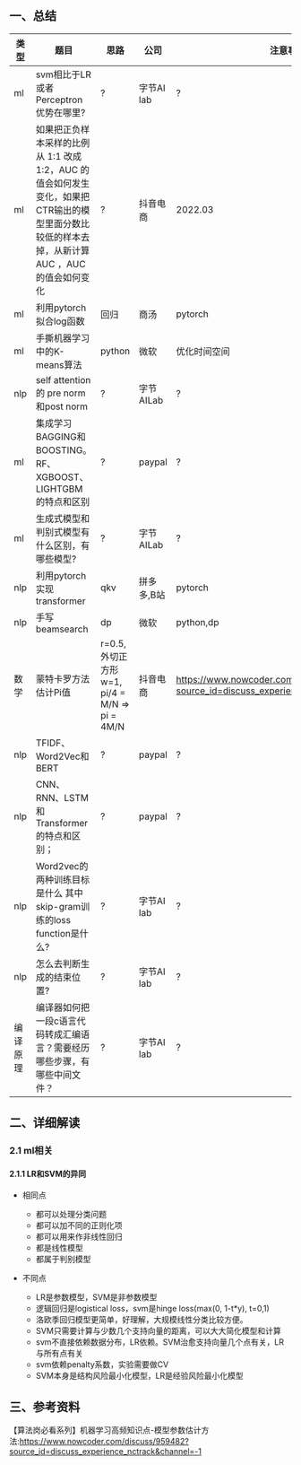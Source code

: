 ## 一、总结
|  类型   | 题目  |  思路          |  公司 |  注意事项   | 时间  |
|  -     | -     | -              |  -   |  -        | -   |
|ml|svm相比于LR或者Perceptron 优势在哪里?|?|字节AI lab|?|21.12|
|ml|如果把正负样本采样的比例从 1:1 改成 1:2，AUC 的值会如何发生变化，如果把CTR输出的模型里面分数比较低的样本去掉，从新计算 AUC ，AUC 的值会如何变化|?|抖音电商|2022.03|
| ml  | 利用pytorch拟合log函数 | 回归  | 商汤 | pytorch  | 6月 |
|ml|手撕机器学习中的K-means算法|python|微软|优化时间空间|5月|
|nlp|self attention的  pre norm和post norm| ? | 字节AILab | ? | 5月|
|ml|集成学习BAGGING和BOOSTING。RF、XGBOOST、LIGHTGBM的特点和区别| ? | paypal | ? | 21.12|
|ml|生成式模型和判别式模型有什么区别，有哪些模型?| ? | 字节AILab | ? | 21.12|
| nlp  | 利用pytorch实现transformer | qkv  | 拼多多,B站 | pytorch  | 6月 |
| nlp  | 手写beamsearch | dp  | 微软 | python,dp  | 6月 |
|数学| 蒙特卡罗方法估计Pi值 | r=0.5,外切正方形w=1, pi/4 = M/N => pi = 4M/N | 抖音电商| https://www.nowcoder.com/discuss/925710?source_id=discuss_experience_nctrack&channel=-1|2022.03|
|nlp|TFIDF、Word2Vec和BERT| ? | paypal | ? | 21.12|
|nlp|CNN、RNN、LSTM和Transformer的特点和区别；|?|paypal|?|21.12|
|nlp|Word2vec的两种训练目标是什么 其中skip-gram训练的loss function是什么?|?|字节AI lab|?|21.12|
|nlp|怎么去判断生成的结束位置?|?|字节AI lab|?|21.12|
|编译原理|编译器如何把一段c语言代码转成汇编语言？需要经历哪些步骤，有哪些中间文件？|?|字节AI lab|?|21.12|

## 二、详细解读

### 2.1 ml相关
#### 2.1.1 LR和SVM的异同
- 相同点
  - 都可以处理分类问题
  - 都可以加不同的正则化项
  - 都可以用来作非线性回归
  - 都是线性模型
  - 都属于判别模型

- 不同点
  - LR是参数模型，SVM是非参数模型
  - 逻辑回归是logistical loss，svm是hinge loss(max(0, 1-t*y), t=0,1)
  - 洛欧季回归模型更简单，好理解，大规模线性分类比较方便。
  - SVM只需要计算与少数几个支持向量的距离，可以大大简化模型和计算
  - svm不直接依赖数据分布，LR依赖。SVM治愈支持向量几个点有关，LR与所有点有关
  - svm依赖penalty系数，实验需要做CV
  - SVM本身是结构风险最小化模型，LR是经验风险最小化模型

## 三、参考资料

【算法岗必看系列】机器学习高频知识点-模型参数估计方法:https://www.nowcoder.com/discuss/959482?source_id=discuss_experience_nctrack&channel=-1



